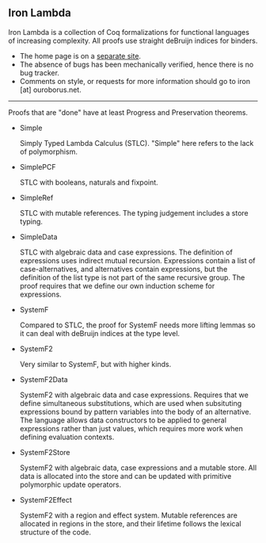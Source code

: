 ## Iron Lambda ##

Iron Lambda is a collection of Coq formalizations for functional languages of increasing complexity. All proofs use straight deBruijn indices for binders.

* The home page is on a [separate site](http://iron.ouroborus.net).
* The absence of bugs has been mechanically verified, hence there is no bug tracker.
* Comments on style, or requests for more information should go to  iron [at] ouroborus.net.

---

Proofs that are "done" have at least Progress and Preservation theorems.

  * Simple

    Simply Typed Lambda Calculus (STLC).
    "Simple" here refers to the lack of polymorphism.

  * SimplePCF

    STLC with booleans, naturals and fixpoint.

  * SimpleRef

    STLC with mutable references.
    The typing judgement includes a store typing.

  * SimpleData

    STLC with algebraic data and case expressions.
    The definition of expressions uses indirect mutual recursion. Expressions
    contain a list of case-alternatives, and alternatives contain expressions,
    but the definition of the list type is not part of the same recursive group.
    The proof requires that we define our own induction scheme for expressions.

  * SystemF

    Compared to STLC, the proof for SystemF needs more lifting lemmas so it can
    deal with deBruijn indices at the type level.

  * SystemF2

    Very similar to SystemF, but with higher kinds.

  * SystemF2Data

    SystemF2 with algebraic data and case expressions.
    Requires that we define simultaneous substitutions, which are used when
    subsituting expressions bound by pattern variables into the body of
    an alternative. The language allows data constructors to be applied to
    general expressions rather than just values, which requires more work
    when defining evaluation contexts.

  * SystemF2Store

    SystemF2 with algebraic data, case expressions and a mutable store.
    All data is allocated into the store and can be updated with primitive
    polymorphic update operators.

  * SystemF2Effect

    SystemF2 with a region and effect system. Mutable references are allocated
    in regions in the store, and their lifetime follows the lexical structure
    of the code.
